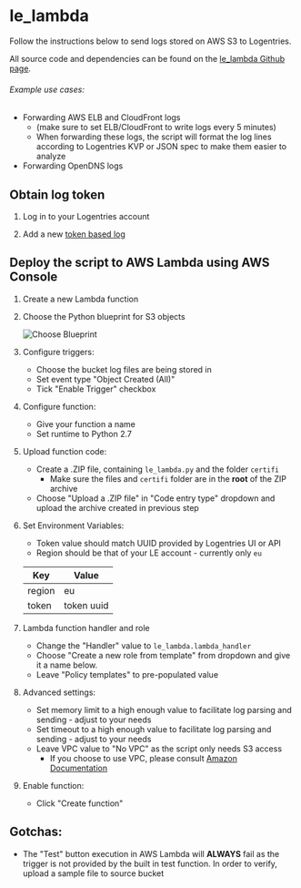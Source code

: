 # le_lambda
Follow the instructions below to send logs stored on AWS S3 to Logentries.

All source code and dependencies can be found on the [le_lambda Github page](https://github.com/logentries/le_lambda).

###### Example use cases:
* Forwarding AWS ELB and CloudFront logs
  * (make sure to set ELB/CloudFront to write logs every 5 minutes)
  * When forwarding these logs, the script will format the log lines according to Logentries KVP or JSON spec to make them easier to analyze
* Forwarding OpenDNS logs

## Obtain log token
1. Log in to your Logentries account

2. Add a new [token based log](https://logentries.com/doc/input-token/)

## Deploy the script to AWS Lambda using AWS Console
1. Create a new Lambda function

2. Choose the Python blueprint for S3 objects

   ![Choose Blueprint](https://raw.githubusercontent.com/logentries/le_lambda/master/doc/step2.png)

3. Configure triggers:
   * Choose the bucket log files are being stored in
   * Set event type "Object Created (All)"
   * Tick "Enable Trigger" checkbox

4. Configure function:
   * Give your function a name
   * Set runtime to Python 2.7

5. Upload function code:
   * Create a .ZIP file, containing ```le_lambda.py``` and the folder ```certifi```
     * Make sure the files and ```certifi``` folder are in the **root** of the ZIP archive
   * Choose "Upload a .ZIP file" in "Code entry type" dropdown and upload the archive created in previous step

6. Set Environment Variables:
   * Token value should match UUID provided by Logentries UI or API
   * Region should be that of your LE account - currently only ```eu```

   | Key       | Value      |
   |-----------|------------|
   | region    | eu         |
   | token     | token uuid |

7. Lambda function handler and role
   * Change the "Handler" value to ```le_lambda.lambda_handler```
   * Choose "Create a new role from template" from dropdown and give it a name below.
   * Leave "Policy templates" to pre-populated value

8. Advanced settings:
   * Set memory limit to a high enough value to facilitate log parsing and sending - adjust to your needs
   * Set timeout to a high enough value to facilitate log parsing and sending - adjust to your needs
   * Leave VPC value to "No VPC" as the script only needs S3 access
     * If you choose to use VPC, please consult [Amazon Documentation](http://docs.aws.amazon.com/lambda/latest/dg/vpc.html)

9. Enable function:
   * Click "Create function"

## Gotchas:
   * The "Test" button execution in AWS Lambda will **ALWAYS** fail as the trigger is not provided by the built in test function. In order to verify, upload a sample file to source bucket
